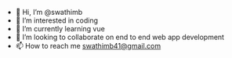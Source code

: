 - 👋 Hi, I’m @swathimb
- 👀 I’m interested in coding
- 🌱 I’m currently learning vue
- 💞️ I’m looking to collaborate on end to end web app development
- 📫 How to reach me swathimb41@gmail.com

<!---
swathimb/swathimb is a ✨ special ✨ repository because its `README.md` (this file) appears on your GitHub profile.
You can click the Preview link to take a look at your changes.
--->
